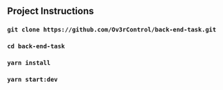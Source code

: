 ## Project Instructions

### `git clone https://github.com/Ov3rControl/back-end-task.git`

### `cd back-end-task`

### `yarn install`

### `yarn start:dev`
